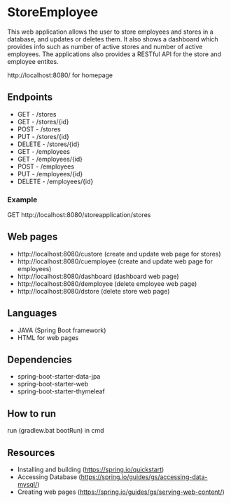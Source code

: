 # StoreEmployee
This web application allows the user to store employees and stores in a database, and updates or deletes them. It also shows a dashboard which provides info such as number of active stores and number of active employees. The applications also provides a RESTful API for the store and employee entites.

http://localhost:8080/ for homepage

## Endpoints
- GET - /stores
- GET - /stores/{id}
- POST - /stores
- PUT - /stores/{id}
- DELETE - /stores/{id}
- GET - /employees
- GET - /employees/{id}
- POST - /employees
- PUT - /employees/{id}
- DELETE - /employees/{id}
### Example
  GET http://localhost:8080/storeapplication/stores

## Web pages
- http://localhost:8080/custore (create and update web page for stores)
- http://localhost:8080/cuemployee (create and update web page for employees)
- http://localhost:8080/dashboard (dashboard web page)
- http://localhost:8080/demployee (delete employee web page)
- http://localhost:8080/dstore (delete store web page)

## Languages
- JAVA (Spring Boot framework)
- HTML for web pages 

## Dependencies
- spring-boot-starter-data-jpa
- spring-boot-starter-web
- spring-boot-starter-thymeleaf

## How to run 
run (gradlew.bat bootRun) in cmd

## Resources
- Installing and building (https://spring.io/quickstart)
- Accessing Database (https://spring.io/guides/gs/accessing-data-mysql/)
- Creating web pages (https://spring.io/guides/gs/serving-web-content/)
